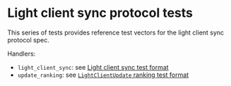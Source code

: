 # Light client sync protocol tests

This series of tests provides reference test vectors for the light client sync protocol spec.

Handlers:
- `light_client_sync`: see [Light client sync test format](./light_client_sync.md)
- `update_ranking`: see [`LightClientUpdate` ranking test format](./update_ranking.md)
